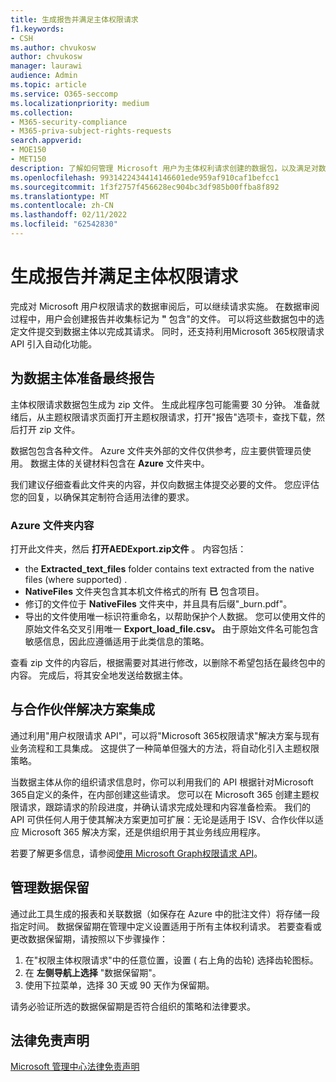 ```yaml
---
title: 生成报告并满足主体权限请求
f1.keywords:
- CSH
ms.author: chvukosw
author: chvukosw
manager: laurawi
audience: Admin
ms.topic: article
ms.service: O365-seccomp
ms.localizationpriority: medium
ms.collection:
- M365-security-compliance
- M365-priva-subject-rights-requests
search.appverid:
- MOE150
- MET150
description: 了解如何管理 Microsoft 用户为主体权利请求创建的数据包，以及满足对数据主体的请求。
ms.openlocfilehash: 9931422434414146601ede959af910caf1befcc1
ms.sourcegitcommit: 1f3f2757f456628ec904bc3df985b00ffba8f892
ms.translationtype: MT
ms.contentlocale: zh-CN
ms.lasthandoff: 02/11/2022
ms.locfileid: "62542830"
---
```

# <a name="generate-reports-and-fulfill-a-subject-rights-request"></a>生成报告并满足主体权限请求

完成对 Microsoft 用户权限请求的数据审阅后，可以继续请求实施。 在数据审阅过程中，用户会创建报告并收集标记为 **"** 包含"的文件。 可以将这些数据包中的选定文件提交到数据主体以完成其请求。 同时，还支持利用Microsoft 365权限请求 API 引入自动化功能。

## <a name="prepare-final-reports-for-the-data-subject"></a>为数据主体准备最终报告

主体权限请求数据包生成为 zip 文件。 生成此程序包可能需要 30 分钟。 准备就绪后，从主题权限请求页面打开主题权限请求，打开"报告"选项卡，查找下载，然后打开 zip 文件。

数据包包含各种文件。 Azure 文件夹外部的文件仅供参考，应主要供管理员使用。 数据主体的关键材料包含在 **Azure** 文件夹中。

我们建议仔细查看此文件夹的内容，并仅向数据主体提交必要的文件。 您应评估您的回复，以确保其定制符合适用法律的要求。

### <a name="azure-folder-contents"></a>Azure 文件夹内容

打开此文件夹，然后 **打开AEDExport.zip文件** 。 内容包括：

- the **Extracted_text_files** folder contains text extracted from the native files (where supported) .
- **NativeFiles** 文件夹包含其本机文件格式的所有 **已** 包含项目。
- 修订的文件位于 **NativeFiles** 文件夹中，并且具有后缀"_burn.pdf"。
- 导出的文件使用唯一标识符重命名，以帮助保护个人数据。 您可以使用文件的原始文件名交叉引用唯一 **Export_load_file.csv。** 由于原始文件名可能包含敏感信息，因此应遵循适用于此类信息的策略。

查看 zip 文件的内容后，根据需要对其进行修改，以删除不希望包括在最终包中的内容。 完成后，将其安全地发送给数据主体。

## <a name="integrate-with-partner-solutions"></a>与合作伙伴解决方案集成

通过利用"用户权限请求 API"，可以将"Microsoft 365权限请求"解决方案与现有业务流程和工具集成。 这提供了一种简单但强大的方法，将自动化引入主题权限策略。

当数据主体从你的组织请求信息时，你可以利用我们的 API 根据针对Microsoft 365自定义的条件，在内部创建这些请求。 您可以在 Microsoft 365 创建主题权限请求，跟踪请求的阶段进度，并确认请求完成处理和内容准备检索。 我们的 API 可供任何人用于使其解决方案更加可扩展：无论是适用于 ISV、合作伙伴以适应 Microsoft 365 解决方案，还是供组织用于其业务线应用程序。

若要了解更多信息，请参阅[使用 Microsoft Graph权限请求 API](/graph/api/resources/subjectrightsrequest-subjectrightsrequestapioverview)。

## <a name="manage-data-retention"></a>管理数据保留

通过此工具生成的报表和关联数据（如保存在 Azure 中的批注文件）将存储一段指定时间。 数据保留期在管理中定义设置适用于所有主体权利请求。 若要查看或更改数据保留期，请按照以下步骤操作：

1. 在"权限主体权限请求"中的任意位置，设置 ( 右上角的齿轮) 选择齿轮图标。
2. 在 **左侧导航上选择** "数据保留期"。
3. 使用下拉菜单，选择 30 天或 90 天作为保留期。

请务必验证所选的数据保留期是否符合组织的策略和法律要求。

## <a name="legal-disclaimer"></a>法律免责声明

[Microsoft 管理中心法律免责声明](priva-disclaimer.md)
